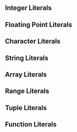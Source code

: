 
## Integer Literals

## Floating Point Literals

## Character Literals

## String Literals

## Array Literals

## Range Literals

## Tuple Literals

## Function Literals


